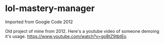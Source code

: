 # lol-mastery-manager
Imported from Google Code 2012

Old project of mine from 2012. Here's a youtube video of someone demoing it's usage. https://www.youtube.com/watch?v=goBtZ9tbtEo
